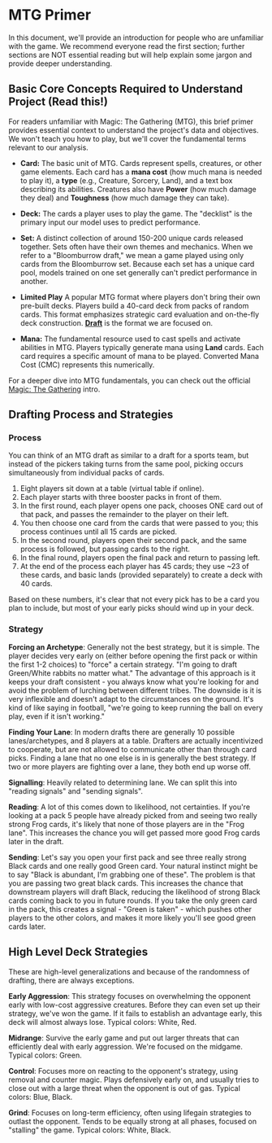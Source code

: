 # MTG Primer

In this document, we'll provide an introduction for people who are unfamiliar with the game. We recommend everyone read the first section; further sections are NOT essential reading but will help explain some jargon and provide deeper understanding.

## Basic Core Concepts Required to Understand Project (Read this!)

For readers unfamiliar with Magic: The Gathering (MTG), this brief primer provides essential context to understand the project's data and objectives. We won't teach you how to play, but we'll cover the fundamental terms relevant to our analysis.

* **Card:** The basic unit of MTG. Cards represent spells, creatures, or other game elements. Each card has a **mana cost** (how much mana is needed to play it), a **type** (e.g., Creature, Sorcery, Land), and a text box describing its abilities. Creatures also have **Power** (how much damage they deal) and **Toughness** (how much damage they can take).
* **Deck:** The cards a player uses to play the game. The "decklist" is the primary input our model uses to predict performance.
* **Set:** A distinct collection of around 150-200 unique cards released together. Sets often have their own themes and mechanics. When we refer to a "Bloomburrow draft," we mean a game played using only cards from the Bloomburrow set. Because each set has a unique card pool, models trained on one set generally can't predict performance in another.
* **Limited Play** A popular MTG format where players don't bring their own pre-built decks.  Players build a 40-card deck from packs of random cards. This format emphasizes strategic card evaluation and on-the-fly deck construction. [**Draft**](https://magic.wizards.com/en/formats/booster-draft) is the format we are focused on. 

* **Mana:** The fundamental resource used to cast spells and activate abilities in MTG. Players typically generate mana using **Land** cards. Each card requires a specific amount of mana to be played. Converted Mana Cost (CMC) represents this numerically.

For a deeper dive into MTG fundamentals, you can check out the official [Magic: The Gathering](https://magic.wizards.com/en/news/feature/level-one-full-course-2015-10-05) intro.

## Drafting Process and Strategies

### Process

You can think of an MTG draft as similar to a draft for a sports team, but instead of the pickers taking turns from the same pool, picking occurs simultaneously from individual packs of cards.

1. Eight players sit down at a table (virtual table if online).
2. Each player starts with three booster packs in front of them.
3. In the first round, each player opens one pack, chooses ONE card out of that pack, and passes the remainder to the player on their left.
4. You then choose one card from the cards that were passed to you; this process continues until all 15 cards are picked.
5. In the second round, players open their second pack, and the same process is followed, but passing cards to the right.
6. In the final round, players open the final pack and return to passing left.
7. At the end of the process each player has 45 cards; they use ~23 of these cards, and basic lands (provided separately) to create a deck with 40 cards.

Based on these numbers, it's clear that not every pick has to be a card you plan to include, but most of your early picks should wind up in your deck.

### Strategy

**Forcing an Archetype**: Generally not the best strategy, but it is simple. The player decides very early on (either before opening the first pack or within the first 1-2 choices) to "force" a certain strategy. "I'm going to draft Green/White rabbits no matter what." The advantage of this approach is it keeps your draft consistent - you always know what you're looking for and avoid the problem of lurching between different tribes. The downside is it is very inflexible and doesn't adapt to the circumstances on the ground. It's kind of like saying in football, "we're going to keep running the ball on every play, even if it isn't working."

**Finding Your Lane**: In modern drafts there are generally 10 possible lanes/archetypes, and 8 players at a table. Drafters are actually incentivized to cooperate, but are not allowed to communicate other than through card picks. Finding a lane that no one else is in is generally the best strategy. If two or more players are fighting over a lane, they both end up worse off.

**Signalling**: Heavily related to determining lane. We can split this into "reading signals" and "sending signals". 

**Reading**: A lot of this comes down to likelihood, not certainties. If you're looking at a pack 5 people have already picked from and seeing two really strong Frog cards, it's likely that none of those players are in the "Frog lane". This increases the chance you will get passed more good Frog cards later in the draft.

**Sending**: Let's say you open your first pack and see three really strong Black cards and one really good Green card. Your natural instinct might be to say "Black is abundant, I'm grabbing one of these". The problem is that you are passing two great black cards. This increases the chance that downstream players will draft Black, reducing the likelihood of strong Black cards coming back to you in future rounds. If you take the only green card in the pack, this creates a signal - "Green is taken" - which pushes other players to the other colors, and makes it more likely you'll see good green cards later.

## High Level Deck Strategies

These are high-level generalizations and because of the randomness of drafting, there are always exceptions.

**Early Aggression**: This strategy focuses on overwhelming the opponent early with low-cost aggressive creatures. Before they can even set up their strategy, we've won the game. If it fails to establish an advantage early, this deck will almost always lose. Typical colors: White, Red.

**Midrange**: Survive the early game and put out larger threats that can efficiently deal with early aggression. We're focused on the midgame. Typical colors: Green.

**Control**: Focuses more on reacting to the opponent's strategy, using removal and counter magic. Plays defensively early on, and usually tries to close out with a large threat when the opponent is out of gas. Typical colors: Blue, Black.

**Grind**: Focuses on long-term efficiency, often using lifegain strategies to outlast the opponent. Tends to be equally strong at all phases, focused on "stalling" the game. Typical colors: White, Black.